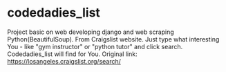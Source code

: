 # codedadies_list
Project basic on web developing django and web scraping Python(BeautifulSoup). From Craigslist website. 
Just type what interesting You - like "gym instructor" or "python tutor" and click search.
Codedadies_list will find for You.
Original link:  https://losangeles.craigslist.org/search/

